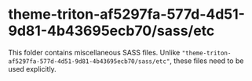 # theme-triton-af5297fa-577d-4d51-9d81-4b43695ecb70/sass/etc

This folder contains miscellaneous SASS files. Unlike `"theme-triton-af5297fa-577d-4d51-9d81-4b43695ecb70/sass/etc"`, these files
need to be used explicitly.
